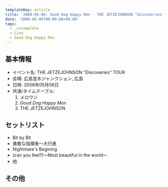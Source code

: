 ```yaml
---
templateKey: article
title: '2008-05-06: Good Dog Happy Men - THE JETZEJOHNSON "Discoveries" TOUR at 広島並木ジャンクション'
date: '2008-05-06T00:00:00+09:00'
tags:
  - _incomplete
  - Live
  - Good Dog Happy Men
---
```

## 基本情報

* イベント名: THE JETZEJOHNSON "Discoveries" TOUR
* 会場: 広島並木ジャンクション, 広島
* 日時: 2008年05月06日
* 共演/タイムテーブル:
  1. メロウジ
  1. *Good Dog Happy Men*
  1. THE JETZEJOHNSON

## セットリスト

* Bit by Bit
* 勇敢な指揮者～大行進
* Nightmare's Begining
* (can you feel?)～Most beautiful in the world～
* 他

## その他


